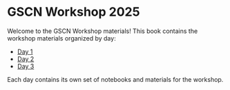 # GSCN Workshop 2025

Welcome to the GSCN Workshop materials! This book contains the workshop materials organized by day:

- [Day 1](day_1/index)
- [Day 2](day_2/index)
- [Day 3](day_3/index)

Each day contains its own set of notebooks and materials for the workshop. 